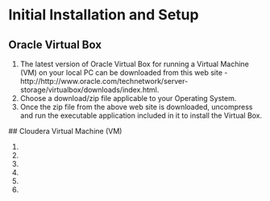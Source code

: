 # Initial Installation and Setup

## Oracle Virtual Box
<OL>
<LI>The latest version of Oracle Virtual Box for running a Virtual Machine (VM) on your local PC can be downloaded from this web site - http://http://www.oracle.com/technetwork/server-storage/virtualbox/downloads/index.html.</LI>
<LI>Choose a download/zip file applicable to your Operating System.</LI>
<LI>Once the zip file from the above web site is downloaded, uncompress and run the executable application included in it to install the Virtual Box.</LI>
</OL>
## Cloudera Virtual Machine (VM)
<OL>
<LI>
<a href=https://cloud.githubusercontent.com/assets/19809692/25776527/b0ed9838-328e-11e7-95f0-0fc5801d0543.png></a>
</LI>
<LI></LI>
<LI></LI>
<LI></LI>
<LI></LI>
<LI></LI>
</OL>
